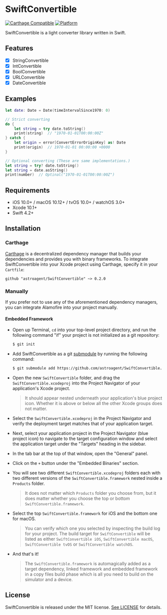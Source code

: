 # SwiftConvertible

[![Carthage Compatible](https://img.shields.io/badge/Carthage-compatible-4BC51D.svg?style=flat)](https://github.com/Carthage/Carthage)
[![Platform](https://img.shields.io/cocoapods/p/Alamofire.svg?style=flat)](https://alamofire.github.io/Alamofire)

SwiftConvertible is a light converter library written in Swift.

## Features

- [x] StringConvertible
- [x] IntConvertible
- [x] BoolConvertible
- [x] URLConvertible
- [x] DateConvertible

## Examples

```swift
let date: Date = Date(timeIntervalSince1970: 0)

// Strict converting
do {
    let string = try date.toString()
    print(string)  // "1970-01-01T00:00:00Z"
} catch {
    let origin = error[ConvertErrorOriginKey] as! Date
    print(origin)  // 1970-01-01 00:00:00 +0000
}

// Optional converting (These are same implementations.)
let string = try? date.toString()
let string = date.asString()
print(number)  // Optinal("1970-01-01T00:00:00Z")
```

## Requirements

- iOS 10.0+ / macOS 10.12+ / tvOS 10.0+ / watchOS 3.0+
- Xcode 10.1+
- Swift 4.2+

## Installation

### Carthage

[Carthage](https://github.com/Carthage/Carthage) is a decentralized dependency manager that builds your dependencies and provides you with binary frameworks. To integrate SwiftConvertible into your Xcode project using Carthage, specify it in your `Cartfile`:

```ogdl
github "astroagent/SwiftConvertible" ~> 0.2.0
```

### Manually

If you prefer not to use any of the aforementioned dependency managers, you can integrate Alamofire into your project manually.

#### Embedded Framework

- Open up Terminal, `cd` into your top-level project directory, and run the following command "if" your project is not initialized as a git repository:

  ```bash
  $ git init
  ```

- Add SwiftConvertible as a git [submodule](https://git-scm.com/docs/git-submodule) by running the following command:

  ```bash
  $ git submodule add https://github.com/astroagent/SwiftConvertible.git
  ```

- Open the new `SwiftConvertible` folder, and drag the `SwiftConvertible.xcodeproj` into the Project Navigator of your application's Xcode project.

    > It should appear nested underneath your application's blue project icon. Whether it is above or below all the other Xcode groups does not matter.

- Select the `SwiftConvertible.xcodeproj` in the Project Navigator and verify the deployment target matches that of your application target.
- Next, select your application project in the Project Navigator (blue project icon) to navigate to the target configuration window and select the application target under the "Targets" heading in the sidebar.
- In the tab bar at the top of that window, open the "General" panel.
- Click on the `+` button under the "Embedded Binaries" section.
- You will see two different `SwiftConvertible.xcodeproj` folders each with two different versions of the `SwiftConvertible.framework` nested inside a `Products` folder.

    > It does not matter which `Products` folder you choose from, but it does matter whether you choose the top or bottom `SwiftConvertible.framework`.

- Select the top `SwiftConvertible.framework` for iOS and the bottom one for macOS.

    > You can verify which one you selected by inspecting the build log for your project. The build target for `SwiftConvertible` will be listed as either `SwiftConvertible iOS`, `SwiftConvertible macOS`, `SwiftConvertible tvOS` or `SwiftConvertible watchOS`.

- And that's it!

  > The `SwiftConvertible.framework` is automagically added as a target dependency, linked framework and embedded framework in a copy files build phase which is all you need to build on the simulator and a device.

## License

SwiftConvertible is released under the MIT license. [See LICENSE](https://github.com/astroagent/SwiftConvertible/blob/master/LICENSE.md) for details.
